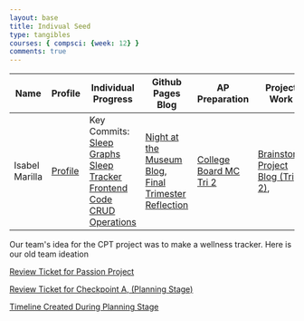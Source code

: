```yaml
---
layout: base
title: Indivual Seed
type: tangibles
courses: { compsci: {week: 12} }
comments: true
---
```


| Name | Profile | Individual Progress | Github Pages Blog | AP Preparation | Project Work |
-- | -- | -- | -- | -- | -- |
| Isabel Marilla| [Profile](https://github.com/iKAN2025) | Key Commits: [Sleep Graphs](https://github.com/jplip/frontTri2/commit/6c1c30a2330c8793d51d8a171ede4a5e85f27c96)  [Sleep Tracker Frontend Code](https://github.com/jplip/frontTri2/commit/6e6349fe8d5ed1c1148da5e457e118a6086c987e) [CRUD Operations](https://github.com/jplip/fitness-back/commit/89c160e6fcde12c8d859f1a9e792d670990b21aa)|[Night at the Museum Blog](https://ikan2025.github.io/Nighthawk-Pages//2023/08/16/NightAtTheMuseum.html), [Final Trimester Reflection](https://ikan2025.github.io/Nighthawk-Pages//2024/02/16/N@TM&FINAL_IPYNB_2_.html) | [College Board MC Tri 2](https://ikan2025.github.io/Nighthawk-Pages//2023/12/16/CollegeBoard.html)| [Brainstorm Project Blog (Tri 2)](https://ikan2025.github.io/Nighthawk-Pages//2023/11/17/2023-Review.html),  


Our team's idea for the CPT project was to make a wellness tracker.  Here is our old team ideation



[Review Ticket for Passion Project](https://ikan2025.github.io/Nighthawk-Pages//2023/11/17/2023-Review.html)

[Review Ticket for Checkpoint A, (Planning Stage)](https://jplip.github.io/frontTri2/CA_CheckpointA.html)

[Timeline Created During Planning Stage](https://github.com/users/iKAN2025/projects/2/views/1)